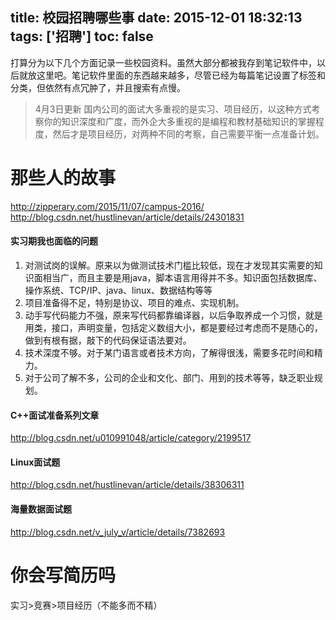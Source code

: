 title: 校园招聘哪些事
date: 2015-12-01 18:32:13
tags: ['招聘']
toc: false
---

打算分为以下几个方面记录一些校园资料。虽然大部分都被我存到笔记软件中，以后就放这里吧。笔记软件里面的东西越来越多，尽管已经为每篇笔记设置了标签和分类，但依然有点冗肿了，并且搜索有点慢。



<!--more-->

> 4月3日更新
> 国内公司的面试大多重视的是实习、项目经历，以这种方式考察你的知识深度和广度，而外企大多重视的是编程和教材基础知识的掌握程度，然后才是项目经历，对两种不同的考察，自己需要平衡一点准备计划。



# 那些人的故事
http://zipperary.com/2015/11/07/campus-2016/
http://blog.csdn.net/hustlinevan/article/details/24301831


#### 实习期我也面临的问题

1. 对测试岗的误解。原来以为做测试技术门槛比较低，现在才发现其实需要的知识面相当广，而且主要是用java，脚本语言用得并不多。知识面包括数据库、操作系统、TCP/IP、java、linux、数据结构等等
2. 项目准备得不足，特别是协议、项目的难点、实现机制。
3. 动手写代码能力不强，原来写代码都靠编译器，以后争取养成一个习惯，就是用类，接口，声明变量，包括定义数组大小，都是要经过考虑而不是随心的，做到有根有据，敲下的代码保证语法要对。 
4. 技术深度不够。对于某门语言或者技术方向，了解得很浅，需要多花时间和精力。
5. 对于公司了解不多，公司的企业和文化、部门、用到的技术等等，缺乏职业规划。


#### C++面试准备系列文章
http://blog.csdn.net/u010991048/article/category/2199517


#### Linux面试题
http://blog.csdn.net/hustlinevan/article/details/38306311

#### 海量数据面试题
http://blog.csdn.net/v_july_v/article/details/7382693



# 你会写简历吗
实习>竞赛>项目经历（不能多而不精）
